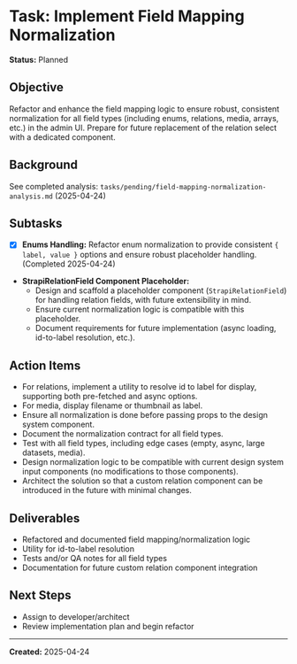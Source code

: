 # Task: Implement Field Mapping Normalization

**Status:** Planned

## Objective
Refactor and enhance the field mapping logic to ensure robust, consistent normalization for all field types (including enums, relations, media, arrays, etc.) in the admin UI. Prepare for future replacement of the relation select with a dedicated component.

## Background
See completed analysis: `tasks/pending/field-mapping-normalization-analysis.md` (2025-04-24)

## Subtasks
- [x] **Enums Handling:** Refactor enum normalization to provide consistent `{ label, value }` options and ensure robust placeholder handling. (Completed 2025-04-24)
- **StrapiRelationField Component Placeholder:**
  - Design and scaffold a placeholder component (`StrapiRelationField`) for handling relation fields, with future extensibility in mind.
  - Ensure current normalization logic is compatible with this placeholder.
  - Document requirements for future implementation (async loading, id-to-label resolution, etc.).

## Action Items
- For relations, implement a utility to resolve id to label for display, supporting both pre-fetched and async options.
- For media, display filename or thumbnail as label.
- Ensure all normalization is done before passing props to the design system component.
- Document the normalization contract for all field types.
- Test with all field types, including edge cases (empty, async, large datasets, media).
- Design normalization logic to be compatible with current design system input components (no modifications to those components).
- Architect the solution so that a custom relation component can be introduced in the future with minimal changes.

## Deliverables
- Refactored and documented field mapping/normalization logic
- Utility for id-to-label resolution
- Tests and/or QA notes for all field types
- Documentation for future custom relation component integration

## Next Steps
- Assign to developer/architect
- Review implementation plan and begin refactor

---

**Created:** 2025-04-24
